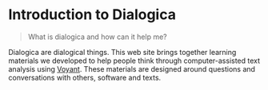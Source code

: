 # Introduction to Dialogica

> What is dialogica and how can it help me?

Dialogica are dialogical things. This web site brings together learning materials we developed to help people think through computer-assisted text analysis using [Voyant](https://voyant-tools.org). These materials are designed around questions and conversations with others, software and texts.
